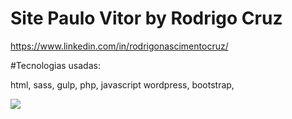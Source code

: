 # Site Paulo Vitor by Rodrigo Cruz
https://www.linkedin.com/in/rodrigonascimentocruz/

#Tecnologias usadas:

html,
sass,
gulp,
php,
javascript
wordpress,
bootstrap,

![](/assets/img/print.png)
